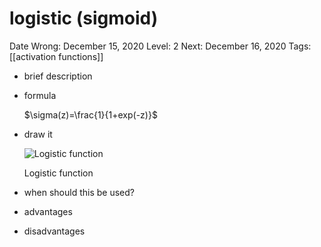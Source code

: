 # logistic (sigmoid)

Date Wrong: December 15, 2020
Level: 2
Next: December 16, 2020
Tags: [[activation functions]]

- brief description
- formula
    
    $\sigma(z)=\frac{1}{1+exp(-z)}$
    
- draw it
    
    ![Logistic function](logistic.svg)
    
    Logistic function
    
- when should this be used?
- advantages
- disadvantages